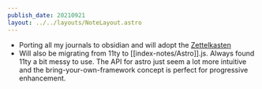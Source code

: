 ```yaml
---
publish_date: 20210921
layout: ../../layouts/NoteLayout.astro
---
```


- Porting all my journals to obsidian and will adopt the [Zettelkasten](index-notes/Zettelkasten.md)
- Will also be migrating from 11ty to [[index-notes/Astro]].js. Always found 11ty a bit messy to use. The API for astro just seem a lot more intuitive and the bring-your-own-framework concept is perfect for progressive enhancement.